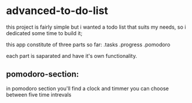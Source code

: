 # advanced-to-do-list
this project is fairly simple but i wanted a todo list that suits my needs, so i dedicated some time to build it;

this app constitute of three parts so far:
.tasks
.progress
.pomodoro

each part is saparated and have it's own functionality.
## pomodoro-section:
in pomodoro section you'll find a clock and timmer you can choose between five time intrevals 
